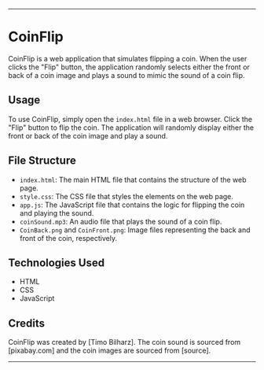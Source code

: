 
---

# CoinFlip

CoinFlip is a web application that simulates flipping a coin. When the user clicks the "Flip" button, the application randomly selects either the front or back of a coin image and plays a sound to mimic the sound of a coin flip.

## Usage

To use CoinFlip, simply open the `index.html` file in a web browser. Click the "Flip" button to flip the coin. The application will randomly display either the front or back of the coin image and play a sound.

## File Structure

- `index.html`: The main HTML file that contains the structure of the web page.
- `style.css`: The CSS file that styles the elements on the web page.
- `app.js`: The JavaScript file that contains the logic for flipping the coin and playing the sound.
- `coinSound.mp3`: An audio file that plays the sound of a coin flip.
- `CoinBack.png` and `CoinFront.png`: Image files representing the back and front of the coin, respectively.

## Technologies Used

- HTML
- CSS
- JavaScript

## Credits

CoinFlip was created by [Timo Bilharz]. The coin sound is sourced from [pixabay.com] and the coin images are sourced from [source].

---


